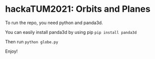 # hackaTUM2021: Orbits and Planes

To run the repo, you need python and panda3d.

You can easily install panda3d by using pip ```pip install panda3d```

Then run ```python globe.py```


Enjoy!
